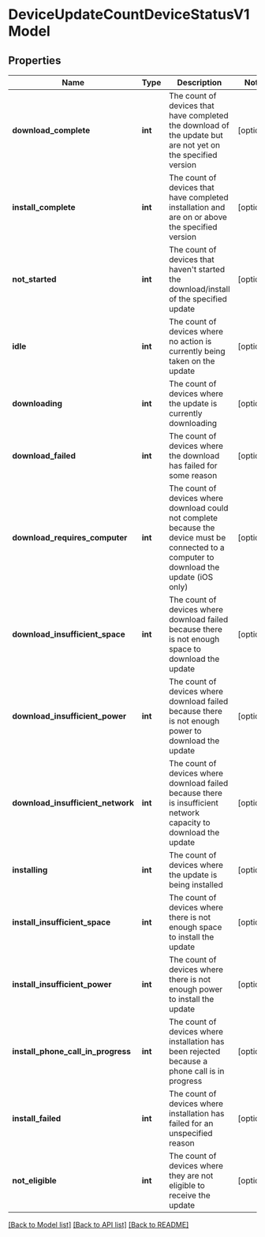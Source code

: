 # DeviceUpdateCountDeviceStatusV1Model

## Properties
Name | Type | Description | Notes
------------ | ------------- | ------------- | -------------
**download_complete** | **int** | The count of devices that have completed the download of the update but are not yet on the specified version | [optional] 
**install_complete** | **int** | The count of devices that have completed installation and are on or above the specified version | [optional] 
**not_started** | **int** | The count of devices that haven&#39;t started the download/install of the specified update | [optional] 
**idle** | **int** | The count of devices where no action is currently being taken on the update | [optional] 
**downloading** | **int** | The count of devices where the update is currently downloading | [optional] 
**download_failed** | **int** | The count of devices where the download has failed for some reason | [optional] 
**download_requires_computer** | **int** | The count of devices where download could not complete because the device must be connected to a computer to download the update (iOS only) | [optional] 
**download_insufficient_space** | **int** | The count of devices where download failed because there is not enough space to download the update | [optional] 
**download_insufficient_power** | **int** | The count of devices where download failed because there is not enough power to download the update | [optional] 
**download_insufficient_network** | **int** | The count of devices where download failed because there is insufficient network capacity to download the update | [optional] 
**installing** | **int** | The count of devices where the update is being installed | [optional] 
**install_insufficient_space** | **int** | The count of devices where there is not enough space to install the update | [optional] 
**install_insufficient_power** | **int** | The count of devices where there is not enough power to install the update | [optional] 
**install_phone_call_in_progress** | **int** | The count of devices where installation has been rejected because a phone call is in progress | [optional] 
**install_failed** | **int** | The count of devices where installation has failed for an unspecified reason | [optional] 
**not_eligible** | **int** | The count of devices where they are not eligible to receive the update | [optional] 

[[Back to Model list]](../README.md#documentation-for-models) [[Back to API list]](../README.md#documentation-for-api-endpoints) [[Back to README]](../README.md)


